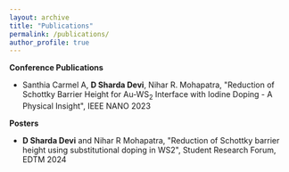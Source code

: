```yaml
---
layout: archive
title: "Publications"
permalink: /publications/
author_profile: true
---
```

**Conference Publications**
* Santhia Carmel A, **D Sharda Devi**, Nihar R. Mohapatra, "Reduction of Schottky Barrier Height for Au-WS$_2$
Interface with Iodine Doping - A Physical Insight", IEEE NANO 2023 

 
**Posters**
* **D Sharda Devi** and Nihar R Mohapatra, "Reduction of Schottky barrier height using substitutional doping in WS2", Student Research Forum, EDTM 2024
